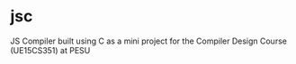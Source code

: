 # jsc
JS Compiler built using C as a mini project for the Compiler Design Course (UE15CS351) at PESU
